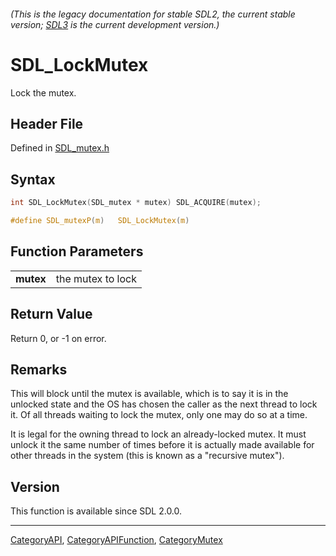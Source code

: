 ###### (This is the legacy documentation for stable SDL2, the current stable version; [SDL3](https://wiki.libsdl.org/SDL3/) is the current development version.)
# SDL_LockMutex

Lock the mutex.

## Header File

Defined in [SDL_mutex.h](https://github.com/libsdl-org/SDL/blob/SDL2/include/SDL_mutex.h)

## Syntax

```c
int SDL_LockMutex(SDL_mutex * mutex) SDL_ACQUIRE(mutex);

#define SDL_mutexP(m)   SDL_LockMutex(m)
```

## Function Parameters

|               |                   |
| ------------- | ----------------- |
| **mutex**     | the mutex to lock |

## Return Value

Return 0, or -1 on error.

## Remarks

This will block until the mutex is available, which is to say it is in the
unlocked state and the OS has chosen the caller as the next thread to lock
it. Of all threads waiting to lock the mutex, only one may do so at a time.

It is legal for the owning thread to lock an already-locked mutex. It must
unlock it the same number of times before it is actually made available for
other threads in the system (this is known as a "recursive mutex").

## Version

This function is available since SDL 2.0.0.

----
[CategoryAPI](CategoryAPI), [CategoryAPIFunction](CategoryAPIFunction), [CategoryMutex](CategoryMutex)

